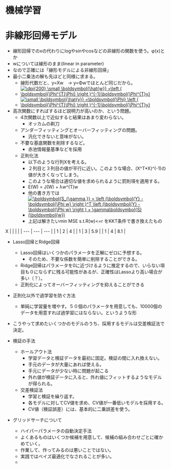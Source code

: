 機械学習
============

# 非線形回帰モデル

- 線形回帰でのxの代わりにlogやsinやcosなどの非線形の関数を使う。φ(x)とか
- wについては線形のまま(linear in parameter)
- なので正確には「線形モデルによる非線形回帰」
- 最小二乗法の解も先ほどと同様に求まる。
  - 線形代数だと、y=Xw　→ y=Φwでほとんど同じだから。
  - <a href="https://www.codecogs.com/eqnedit.php?latex=\dpi{200}&space;\small&space;\boldsymbol{\hat{w}}&space;=\left&space;(&space;\boldsymbol{\Phi^{T}\Phi}&space;\right&space;)^{-1}\boldsymbol{\Phi^{T}y}" target="_blank"><img src="https://latex.codecogs.com/gif.latex?\dpi{200}&space;\small&space;\boldsymbol{\hat{w}}&space;=\left&space;(&space;\boldsymbol{\Phi^{T}\Phi}&space;\right&space;)^{-1}\boldsymbol{\Phi^{T}y}" title="\dpi{200} \small \boldsymbol{\hat{w}} =\left ( \boldsymbol{\Phi^{T}\Phi} \right )^{-1}\boldsymbol{\Phi^{T}y}" /></a>
  - <a href="https://www.codecogs.com/eqnedit.php?latex=\dpi{200}&space;\small&space;\boldsymbol{\hat{y}}&space;=\boldsymbol{\Phi}&space;\left&space;(&space;\boldsymbol{\Phi^{T}\Phi}&space;\right&space;)^{-1}\boldsymbol{\Phi^{T}y}" target="_blank"><img src="https://latex.codecogs.com/gif.latex?\dpi{200}&space;\small&space;\boldsymbol{\hat{y}}&space;=\boldsymbol{\Phi}&space;\left&space;(&space;\boldsymbol{\Phi^{T}\Phi}&space;\right&space;)^{-1}\boldsymbol{\Phi^{T}y}" title="\small \boldsymbol{\hat{y}} =\boldsymbol{\Phi} \left ( \boldsymbol{\Phi^{T}\Phi} \right )^{-1}\boldsymbol{\Phi^{T}y}" /></a>
- 高次関数にすればするほど説明力が高いのか、という問題。
  - 4次関数以上で近似すると結果はあまり変わらない。
    - オッカムの剃刀
  - アンダーフィッティングとオーバーフィッティングの問題。
    - 汎化できないと意味がない。
  - 不要な基底関数を削除するなど。
    - 赤池情報量基準などを採用
  - 正則化法
    - 以下のような行列Xを考える。
    - ２列目と３列目の値が平行に近い。このような場合、(X^T*X)^(-1)の値が大きくなってしまう。
    - このような場合は適切な値を求められるように罰則項を適用する。
    - E(W) = J(W) + λw^(T)w
    - 他の書き方では
    - <a href="https://www.codecogs.com/eqnedit.php?latex=\boldsymbol{S_{\gamma&space;}}&space;=&space;\left&space;(\boldsymbol{Y}&space;-\boldsymbol{\Phi&space;w}&space;\right&space;)^T&space;\left&space;(\boldsymbol{Y}&space;-&space;\boldsymbol{\Phi&space;w}&space;\right&space;)&space;&plus;&space;\gamma\boldsymbol{S}(\boldsymbol{w})" target="_blank"><img src="https://latex.codecogs.com/gif.latex?\boldsymbol{S_{\gamma&space;}}&space;=&space;\left&space;(\boldsymbol{Y}&space;-\boldsymbol{\Phi&space;w}&space;\right&space;)^T&space;\left&space;(\boldsymbol{Y}&space;-&space;\boldsymbol{\Phi&space;w}&space;\right&space;)&space;&plus;&space;\gamma\boldsymbol{S}(\boldsymbol{w})" title="\boldsymbol{S_{\gamma }} = \left (\boldsymbol{Y} -\boldsymbol{\Phi w} \right )^T \left (\boldsymbol{Y} - \boldsymbol{\Phi w} \right ) + \gamma\boldsymbol{S}(\boldsymbol{w})" /></a>
    - 上記は解きたいmin MSE s.t.R(w)<=r をKKT条件で書き換えたもの

X
|     |     |     | 
| --- | --- | --- | 
| 1   | 2   | 4   | 
| 1   | 3   | 5.9 | 
| 1   | 4   | 8.1 | 


- Lasso回帰とRidge回帰
  - Lasso回帰はいくつかのパラメータを正解にゼロに予想する。
    - そのため、不要な係数を簡単に削除することができる。
  - Ridge回帰はパラメータを0に近づけるように推定するので、いらない項目も０にならずに残る可能性があるが、正確性はLassoより高い場合が多い（？）。
  - 正則化によってオーバーフィッティングを抑えることができる
- 正則化以外で過学習を防ぐ方法
  - 単純に学習量を増やす。５０個のパラメータを用意しても、10000個のデータを用意すれば過学習にはならない。というような形
- こうやって求めたいくつかのモデルのうち、採用するモデルは交差検証法で決定。

- 検証の手法
  - ホールアウト法
    - 学習データと検証データを最初に固定。検証の間に入れ換えない。
    - 手元のデータが大量にあれば使える。
    - 手元にデータが少ない時に問題が起こる
    - 外れ値が検証データに入ると、外れ値にフィットするようなモデルが得られる。
  - 交差検証法
    - 学習と検証を繰り返す。
    - 各モデルに対してCV値を求め、CV値が一番低いモデルを採用する。
    - CV値（検証誤差）には、基本的に二乗誤差を使う。
- グリッドサーチについて
  - ハイパーパラメータの自動決定手法
  - よくあるものはいくつか候補を用意して、候補の組み合わせごとに確かめていく。
  - 作業して、作ってみるのは悪いことではない。
  - 実践ではベイズ最適化でなされることが多い。
  - 